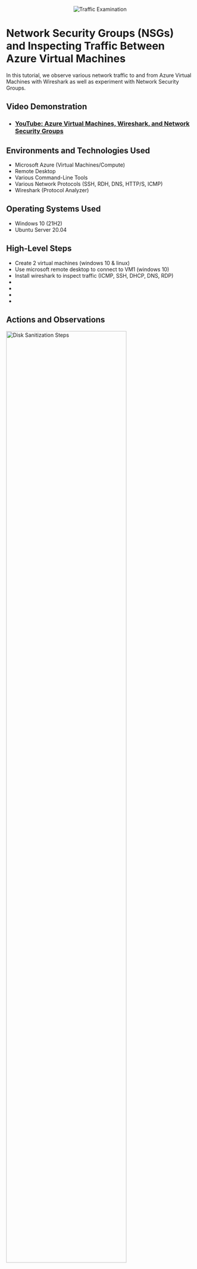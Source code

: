 <p align="center">
<img src="https://i.imgur.com/Ua7udoS.png" alt="Traffic Examination"/>
</p>

<h1>Network Security Groups (NSGs) and Inspecting Traffic Between Azure Virtual Machines</h1>
In this tutorial, we observe various network traffic to and from Azure Virtual Machines with Wireshark as well as experiment with Network Security Groups. <br />


<h2>Video Demonstration</h2>

- ### [YouTube: Azure Virtual Machines, Wireshark, and Network Security Groups](https://www.youtube.com)

<h2>Environments and Technologies Used</h2>

- Microsoft Azure (Virtual Machines/Compute)
- Remote Desktop
- Various Command-Line Tools
- Various Network Protocols (SSH, RDH, DNS, HTTP/S, ICMP)
- Wireshark (Protocol Analyzer)

<h2>Operating Systems Used </h2>

- Windows 10 (21H2)
- Ubuntu Server 20.04

<h2>High-Level Steps</h2>

- Create 2 virtual machines (windows 10 & linux)
- Use microsoft remote desktop to connect to VM1 (windows 10)
- Install wireshark to inspect traffic (ICMP, SSH, DHCP, DNS, RDP)
- 
- 
- 
- 

<h2>Actions and Observations</h2>

<p>
<img src="https://i.imgur.com/bOFzGU1.png" height="80%" width="80%" alt="Disk Sanitization Steps"/>
</p>
<p>
After successully downloading wireshark, I launched it. This shows the live traffic thats happening on the virtual machine that I created.
</p>
<br />

<p>
<img src="https://i.imgur.com/5ojWTrF.png" height="80%" width="80%" alt="Disk Sanitization Steps"/>
</p>
<p>
Filtered the traffic by ICMP. Then with VM'2 private IP, I used powershell to ping it and was able to see the replies. I also did the same for www.google.com.
</p>
<br />

<p>
<img src="https://i.imgur.com/DJmEXEB.png" height="80%" width="80%" alt="Disk Sanitization Steps"/>
</p>
<p>
Lorem ipsum dolor sit amet, consectetur adipiscing elit, sed do eiusmod tempor incididunt ut labore et dolore magna aliqua. Ut enim ad minim veniam, quis nostrud exercitation ullamco laboris nisi ut aliquip ex ea commodo consequat. Duis aute irure dolor in reprehenderit in voluptate velit esse cillum dolore eu fugiat nulla pariatur.
</p>
<br />
